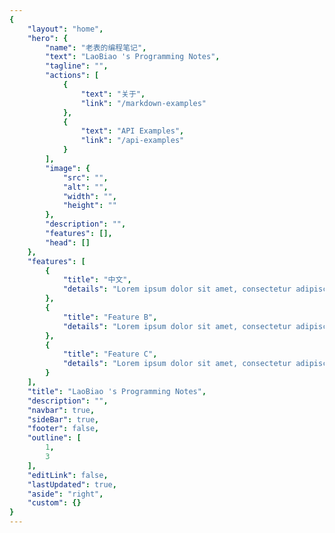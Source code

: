 ```yaml
---
{
    "layout": "home",
    "hero": {
        "name": "老表的编程笔记",
        "text": "LaoBiao 's Programming Notes",
        "tagline": "",
        "actions": [
            {
                "text": "关于",
                "link": "/markdown-examples"
            },
            {
                "text": "API Examples",
                "link": "/api-examples"
            }
        ],
        "image": {
            "src": "",
            "alt": "",
            "width": "",
            "height": ""
        },
        "description": "",
        "features": [],
        "head": []
    },
    "features": [
        {
            "title": "中文",
            "details": "Lorem ipsum dolor sit amet, consectetur adipiscing elit"
        },
        {
            "title": "Feature B",
            "details": "Lorem ipsum dolor sit amet, consectetur adipiscing elit"
        },
        {
            "title": "Feature C",
            "details": "Lorem ipsum dolor sit amet, consectetur adipiscing elit"
        }
    ],
    "title": "LaoBiao 's Programming Notes",
    "description": "",
    "navbar": true,
    "sideBar": true,
    "footer": false,
    "outline": [
        1,
        3
    ],
    "editLink": false,
    "lastUpdated": true,
    "aside": "right",
    "custom": {}
}
---
```



